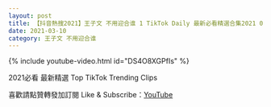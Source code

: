 ```yaml
---
layout: post
title: 【抖音熱搜2021】王子文 不用迎合谁 1 TikTok Daily 最新必看精選合集2021 03 10
date: 2021-03-10
category: 王子文 不用迎合谁
---
```


{% include youtube-video.html id="DS4O8XGPfIs" %}

2021必看 最新精選 Top TikTok Trending Clips

喜歡請點贊轉發加訂閱 Like & Subscribe：[YouTube](https://www.youtube.com/channel/UCAoR7VcanIPd04uEq_GIylA/videos)

